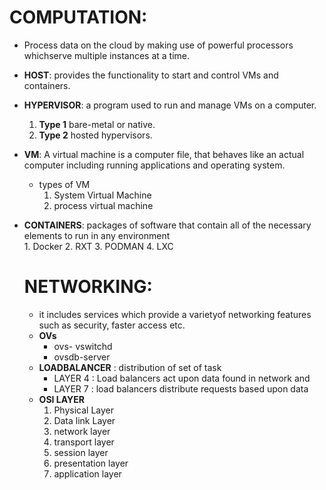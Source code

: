 # COMPUTATION:
- Process data on the cloud by making use of powerful processors whichserve multiple instances at a time.
- **HOST**: provides the functionality to start and control VMs and containers.
- **HYPERVISOR**: a program used to run and manage VMs on a computer.                     
     1.  **Type 1**  bare-metal or native.       
     2.  **Type 2**  hosted hypervisors.
- **VM**: A virtual machine is a computer file, that behaves like an actual computer including running applications and operating system.
   - types of VM              
      1. System Virtual Machine              
      2. process virtual machine
- **CONTAINERS**: packages of software that contain all of the necessary elements to run in any environment    
      1. Docker
      2. RXT
      3. PODMAN
      4. LXC

  # NETWORKING:
  - it includes services which provide a varietyof networking features such as security, faster access etc.
  - **OVs**
     - ovs- vswitchd
     - ovsdb-server
  - **LOADBALANCER** : distribution of set of task 
      - LAYER 4 :  Load balancers act upon data found in network and
      - LAYER 7 :  load balancers distribute requests based upon data
  - **OSI LAYER**
     1. Physical Layer
     2. Data link Layer
     3. network layer
     4. transport layer
     5. session layer
     6. presentation layer
     7. application layer
    
    
  
